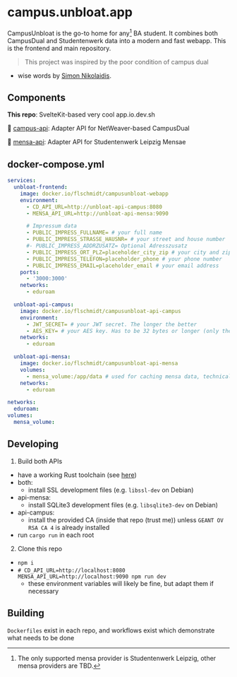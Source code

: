 # campus.unbloat.app

CampusUnbloat is the go-to home for any[^1] BA student. It combines both CampusDual and Studentenwerk data into a modern and fast webapp.
This is the frontend and main repository.

[^1]: The only supported mensa provider is Studentenwerk Leipzig, other mensa providers are TBD.

> This project was inspired by the poor condition of campus dual

- wise words by [Simon Nikolaidis](https://github.com/MaRcR11/ba-schedule/commit/882bd3a7d247984c7dded7b2e3b9f8e1bbab54ce).

## Components

**This repo**: SvelteKit-based very cool app.io.dev.sh

🦀 [campus-api](https://github.com/greybaron/campus-api): Adapter API for NetWeaver-based CampusDual

🦀 [mensa-api](https://github.com/greybaron/mensa-api): Adapter API for Studentenwerk Leipzig Mensae

## docker-compose.yml

```yml
services:
  unbloat-frontend:
    image: docker.io/flschmidt/campusunbloat-webapp
    environment:
      - CD_API_URL=http://unbloat-api-campus:8080
      - MENSA_API_URL=http://unbloat-api-mensa:9090

      # Impressum data
      - PUBLIC_IMPRESS_FULLNAME= # your full name
      - PUBLIC_IMPRESS_STRASSE_HAUSNR= # your street and house number
      #- PUBLIC_IMPRESS_ADDRZUSATZ= Optional Adresszusatz
      - PUBLIC_IMPRESS_ORT_PLZ=placeholder_city_zip # your city and zip code
      - PUBLIC_IMPRESS_TELEFON=placeholder_phone # your phone number
      - PUBLIC_IMPRESS_EMAIL=placeholder_email # your email address
    ports:
      - '3000:3000'
    networks:
      - eduroam

  unbloat-api-campus:
    image: docker.io/flschmidt/campusunbloat-api-campus
    environment:
      - JWT_SECRET= # your JWT secret. The longer the better
      - AES_KEY= # your AES key. Has to be 32 bytes or longer (only the first 32 bytes will be used)
    networks:
      - eduroam

  unbloat-api-mensa:
    image: docker.io/flschmidt/campusunbloat-api-mensa
    volumes:
      - mensa_volume:/app/data # used for caching mensa data, technically optional
    networks:
      - eduroam

networks:
  eduroam:
volumes:
  mensa_volume:
```

## Developing

1. Build both APIs

- have a working Rust toolchain (see [here](https://rustup.rs))
- both:
  - install SSL development files (e.g. `libssl-dev` on Debian)
- api-mensa:
  - install SQLite3 development files (e.g. `libsqlite3-dev` on Debian)
- api-campus:
  - install the provided CA (inside that repo (trust me)) unless `GEANT OV RSA CA 4` is already installed
- run `cargo run` in each root

2. Clone this repo

- `npm i`
- `# CD_API_URL=http://localhost:8080 MENSA_API_URL=http://localhost:9090 npm run dev`
  - these environment variables will likely be fine, but adapt them if necessary

## Building

`Dockerfiles` exist in each repo, and workflows exist which demonstrate what needs to be done
